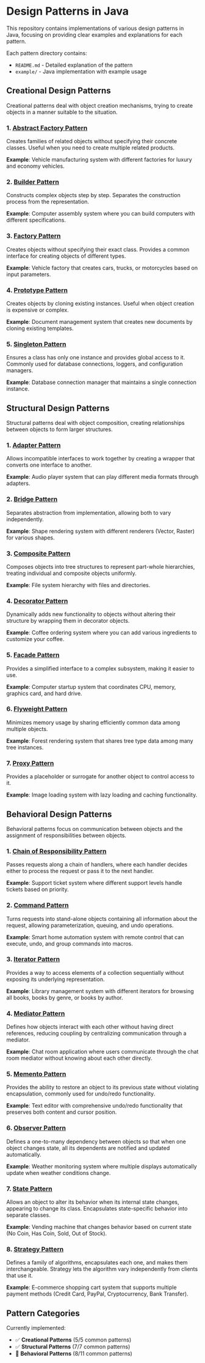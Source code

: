 # Design Patterns in Java

This repository contains implementations of various design patterns in Java, focusing on providing clear examples and explanations for each pattern.


Each pattern directory contains:
- `README.md` - Detailed explanation of the pattern
- `example/` - Java implementation with example usage

## Creational Design Patterns

Creational patterns deal with object creation mechanisms, trying to create objects in a manner suitable to the situation.

### 1. [Abstract Factory Pattern](src/creational_design_patterns/abstract_factory_pattern/README.md)
Creates families of related objects without specifying their concrete classes. Useful when you need to create multiple related products.

**Example**: Vehicle manufacturing system with different factories for luxury and economy vehicles.

### 2. [Builder Pattern](src/creational_design_patterns/builder_pattern/README.md)
Constructs complex objects step by step. Separates the construction process from the representation.

**Example**: Computer assembly system where you can build computers with different specifications.

### 3. [Factory Pattern](src/creational_design_patterns/factory_pattern/README.md)
Creates objects without specifying their exact class. Provides a common interface for creating objects of different types.

**Example**: Vehicle factory that creates cars, trucks, or motorcycles based on input parameters.

### 4. [Prototype Pattern](src/creational_design_patterns/prototype_pattern/README.md)
Creates objects by cloning existing instances. Useful when object creation is expensive or complex.

**Example**: Document management system that creates new documents by cloning existing templates.

### 5. [Singleton Pattern](src/creational_design_patterns/singleton_pattern/README.md)
Ensures a class has only one instance and provides global access to it. Commonly used for database connections, loggers, and configuration managers.

**Example**: Database connection manager that maintains a single connection instance.

## Structural Design Patterns

Structural patterns deal with object composition, creating relationships between objects to form larger structures.

### 1. [Adapter Pattern](src/structural_design_patterns/adapter_pattern/README.md)
Allows incompatible interfaces to work together by creating a wrapper that converts one interface to another.

**Example**: Audio player system that can play different media formats through adapters.

### 2. [Bridge Pattern](src/structural_design_patterns/bridge_pattern/README.md)
Separates abstraction from implementation, allowing both to vary independently.

**Example**: Shape rendering system with different renderers (Vector, Raster) for various shapes.

### 3. [Composite Pattern](src/structural_design_patterns/composite_pattern/README.md)
Composes objects into tree structures to represent part-whole hierarchies, treating individual and composite objects uniformly.

**Example**: File system hierarchy with files and directories.

### 4. [Decorator Pattern](src/structural_design_patterns/decorator_pattern/README.md)
Dynamically adds new functionality to objects without altering their structure by wrapping them in decorator objects.

**Example**: Coffee ordering system where you can add various ingredients to customize your coffee.

### 5. [Facade Pattern](src/structural_design_patterns/facade_pattern/README.md)
Provides a simplified interface to a complex subsystem, making it easier to use.

**Example**: Computer startup system that coordinates CPU, memory, graphics card, and hard drive.

### 6. [Flyweight Pattern](src/structural_design_patterns/flyweight_pattern/README.md)
Minimizes memory usage by sharing efficiently common data among multiple objects.

**Example**: Forest rendering system that shares tree type data among many tree instances.

### 7. [Proxy Pattern](src/structural_design_patterns/proxy_pattern/README.md)
Provides a placeholder or surrogate for another object to control access to it.

**Example**: Image loading system with lazy loading and caching functionality.

## Behavioral Design Patterns

Behavioral patterns focus on communication between objects and the assignment of responsibilities between objects.

### 1. [Chain of Responsibility Pattern](src/behavioral_design_patterns/chain_of_responsibility_pattern/README.md)
Passes requests along a chain of handlers, where each handler decides either to process the request or pass it to the next handler.

**Example**: Support ticket system where different support levels handle tickets based on priority.

### 2. [Command Pattern](src/behavioral_design_patterns/command_pattern/README.md)
Turns requests into stand-alone objects containing all information about the request, allowing parameterization, queuing, and undo operations.

**Example**: Smart home automation system with remote control that can execute, undo, and group commands into macros.

### 3. [Iterator Pattern](src/behavioral_design_patterns/iterator_pattern/README.md)
Provides a way to access elements of a collection sequentially without exposing its underlying representation.

**Example**: Library management system with different iterators for browsing all books, books by genre, or books by author.

### 4. [Mediator Pattern](src/behavioral_design_patterns/mediator_pattern/README.md)
Defines how objects interact with each other without having direct references, reducing coupling by centralizing communication through a mediator.

**Example**: Chat room application where users communicate through the chat room mediator without knowing about each other directly.

### 5. [Memento Pattern](src/behavioral_design_patterns/memento_pattern/README.md)
Provides the ability to restore an object to its previous state without violating encapsulation, commonly used for undo/redo functionality.

**Example**: Text editor with comprehensive undo/redo functionality that preserves both content and cursor position.

### 6. [Observer Pattern](src/behavioral_design_patterns/observer_pattern/README.md)
Defines a one-to-many dependency between objects so that when one object changes state, all its dependents are notified and updated automatically.

**Example**: Weather monitoring system where multiple displays automatically update when weather conditions change.

### 7. [State Pattern](src/behavioral_design_patterns/state_pattern/README.md)
Allows an object to alter its behavior when its internal state changes, appearing to change its class. Encapsulates state-specific behavior into separate classes.

**Example**: Vending machine that changes behavior based on current state (No Coin, Has Coin, Sold, Out of Stock).

### 8. [Strategy Pattern](src/behavioral_design_patterns/strategy_pattern/README.md)
Defines a family of algorithms, encapsulates each one, and makes them interchangeable. Strategy lets the algorithm vary independently from clients that use it.

**Example**: E-commerce shopping cart system that supports multiple payment methods (Credit Card, PayPal, Cryptocurrency, Bank Transfer).


## Pattern Categories

Currently implemented:
- ✅ **Creational Patterns** (5/5 common patterns)
- ✅ **Structural Patterns** (7/7 common patterns)
- 🚧 **Behavioral Patterns** (8/11 common patterns)